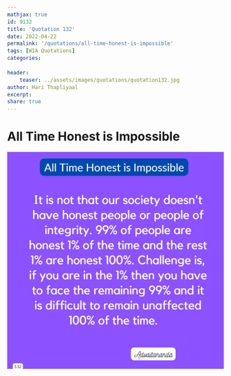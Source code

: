```yaml
---
mathjax: true
id: 9132
title: 'Quotation 132'
date: 2022-04-22
permalink: '/quotations/all-time-honest-is-impossible'
tags: [WIA Quotations] 
categories: 

header:
    teaser: ../assets/images/quotations/quotation132.jpg
author: Hari Thapliyaal 
excerpt:
share: true 
---
```


# All Time Honest is Impossible

![All Time Honest is Impossible](../assets/images/quotations/quotation132.jpg)
